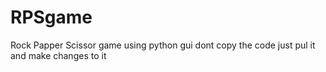 # RPSgame
Rock Papper Scissor game using python gui
dont copy the code
just pul it and make changes to it 
